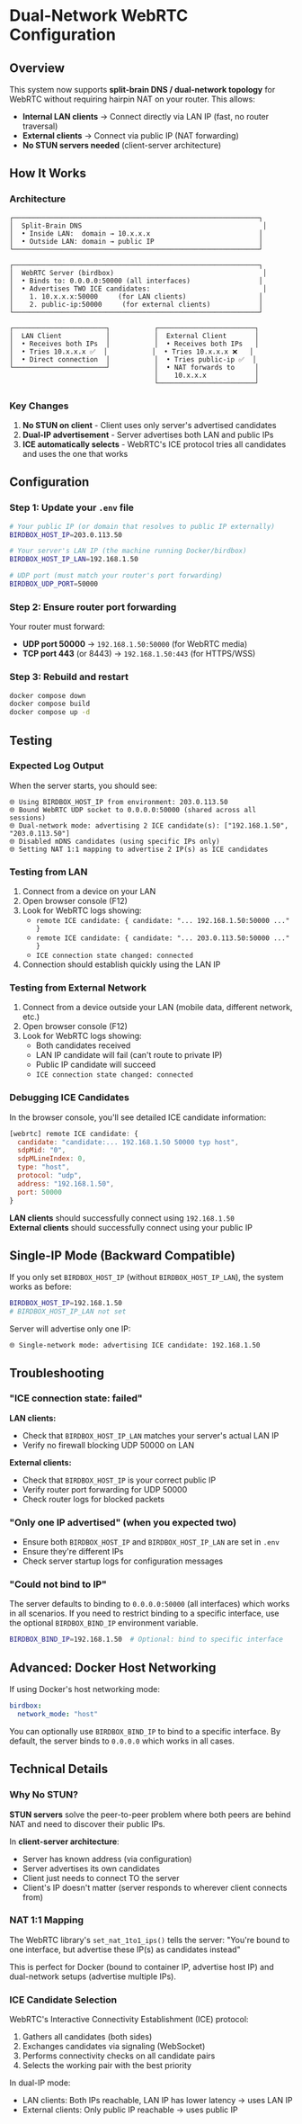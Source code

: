 # Dual-Network WebRTC Configuration

## Overview

This system now supports **split-brain DNS / dual-network topology** for WebRTC without requiring hairpin NAT on your router. This allows:

- **Internal LAN clients** → Connect directly via LAN IP (fast, no router traversal)
- **External clients** → Connect via public IP (NAT forwarding)
- **No STUN servers needed** (client-server architecture)

## How It Works

### Architecture

```
┌─────────────────────────────────────────────────────────────┐
│  Split-Brain DNS                                             │
│  • Inside LAN:  domain → 10.x.x.x                           │
│  • Outside LAN: domain → public IP                          │
└─────────────────────────────────────────────────────────────┘

┌─────────────────────────────────────────────────────────────┐
│  WebRTC Server (birdbox)                                     │
│  • Binds to: 0.0.0.0:50000 (all interfaces)                 │
│  • Advertises TWO ICE candidates:                            │
│    1. 10.x.x.x:50000     (for LAN clients)                  │
│    2. public-ip:50000     (for external clients)            │
└─────────────────────────────────────────────────────────────┘

┌───────────────────────┐           ┌────────────────────────┐
│  LAN Client           │           │  External Client       │
│  • Receives both IPs  │           │  • Receives both IPs   │
│  • Tries 10.x.x.x ✅  │           │  • Tries 10.x.x.x ❌   │
│  • Direct connection  │           │  • Tries public-ip ✅  │
└───────────────────────┘           │  • NAT forwards to     │
                                    │    10.x.x.x            │
                                    └────────────────────────┘
```

### Key Changes

1. **No STUN on client** - Client uses only server's advertised candidates
2. **Dual-IP advertisement** - Server advertises both LAN and public IPs
3. **ICE automatically selects** - WebRTC's ICE protocol tries all candidates and uses the one that works

## Configuration

### Step 1: Update your `.env` file

```bash
# Your public IP (or domain that resolves to public IP externally)
BIRDBOX_HOST_IP=203.0.113.50

# Your server's LAN IP (the machine running Docker/birdbox)
BIRDBOX_HOST_IP_LAN=192.168.1.50

# UDP port (must match your router's port forwarding)
BIRDBOX_UDP_PORT=50000
```

### Step 2: Ensure router port forwarding

Your router must forward:
- **UDP port 50000** → `192.168.1.50:50000` (for WebRTC media)
- **TCP port 443** (or 8443) → `192.168.1.50:443` (for HTTPS/WSS)

### Step 3: Rebuild and restart

```bash
docker compose down
docker compose build
docker compose up -d
```

## Testing

### Expected Log Output

When the server starts, you should see:

```
🌐 Using BIRDBOX_HOST_IP from environment: 203.0.113.50
🌐 Bound WebRTC UDP socket to 0.0.0.0:50000 (shared across all sessions)
🌐 Dual-network mode: advertising 2 ICE candidate(s): ["192.168.1.50", "203.0.113.50"]
🌐 Disabled mDNS candidates (using specific IPs only)
🌐 Setting NAT 1:1 mapping to advertise 2 IP(s) as ICE candidates
```

### Testing from LAN

1. Connect from a device on your LAN
2. Open browser console (F12)
3. Look for WebRTC logs showing:
   - `remote ICE candidate: { candidate: "... 192.168.1.50:50000 ..." }`
   - `remote ICE candidate: { candidate: "... 203.0.113.50:50000 ..." }`
   - `ICE connection state changed: connected`
4. Connection should establish quickly using the LAN IP

### Testing from External Network

1. Connect from a device outside your LAN (mobile data, different network, etc.)
2. Open browser console (F12)
3. Look for WebRTC logs showing:
   - Both candidates received
   - LAN IP candidate will fail (can't route to private IP)
   - Public IP candidate will succeed
   - `ICE connection state changed: connected`

### Debugging ICE Candidates

In the browser console, you'll see detailed ICE candidate information:

```javascript
[webrtc] remote ICE candidate: {
  candidate: "candidate:... 192.168.1.50 50000 typ host",
  sdpMid: "0",
  sdpMLineIndex: 0,
  type: "host",
  protocol: "udp",
  address: "192.168.1.50",
  port: 50000
}
```

**LAN clients** should successfully connect using `192.168.1.50`  
**External clients** should successfully connect using your public IP

## Single-IP Mode (Backward Compatible)

If you only set `BIRDBOX_HOST_IP` (without `BIRDBOX_HOST_IP_LAN`), the system works as before:

```bash
BIRDBOX_HOST_IP=192.168.1.50
# BIRDBOX_HOST_IP_LAN not set
```

Server will advertise only one IP:
```
🌐 Single-network mode: advertising ICE candidate: 192.168.1.50
```

## Troubleshooting

### "ICE connection state: failed"

**LAN clients:**
- Check that `BIRDBOX_HOST_IP_LAN` matches your server's actual LAN IP
- Verify no firewall blocking UDP 50000 on LAN

**External clients:**
- Check that `BIRDBOX_HOST_IP` is your correct public IP
- Verify router port forwarding for UDP 50000
- Check router logs for blocked packets

### "Only one IP advertised" (when you expected two)

- Ensure both `BIRDBOX_HOST_IP` and `BIRDBOX_HOST_IP_LAN` are set in `.env`
- Ensure they're different IPs
- Check server startup logs for configuration messages

### "Could not bind to IP"

The server defaults to binding to `0.0.0.0:50000` (all interfaces) which works in all scenarios. If you need to restrict binding to a specific interface, use the optional `BIRDBOX_BIND_IP` environment variable.

```bash
BIRDBOX_BIND_IP=192.168.1.50  # Optional: bind to specific interface
```

## Advanced: Docker Host Networking

If using Docker's host networking mode:

```yaml
birdbox:
  network_mode: "host"
```

You can optionally use `BIRDBOX_BIND_IP` to bind to a specific interface. By default, the server binds to `0.0.0.0` which works in all cases.

## Technical Details

### Why No STUN?

**STUN servers** solve the peer-to-peer problem where both peers are behind NAT and need to discover their public IPs.

In **client-server architecture**:
- Server has known address (via configuration)
- Server advertises its own candidates
- Client just needs to connect TO the server
- Client's IP doesn't matter (server responds to wherever client connects from)

### NAT 1:1 Mapping

The WebRTC library's `set_nat_1to1_ips()` tells the server:
"You're bound to one interface, but advertise these IP(s) as candidates instead"

This is perfect for Docker (bound to container IP, advertise host IP) and dual-network setups (advertise multiple IPs).

### ICE Candidate Selection

WebRTC's Interactive Connectivity Establishment (ICE) protocol:
1. Gathers all candidates (both sides)
2. Exchanges candidates via signaling (WebSocket)
3. Performs connectivity checks on all candidate pairs
4. Selects the working pair with the best priority

In dual-IP mode:
- LAN clients: Both IPs reachable, LAN IP has lower latency → uses LAN IP
- External clients: Only public IP reachable → uses public IP


